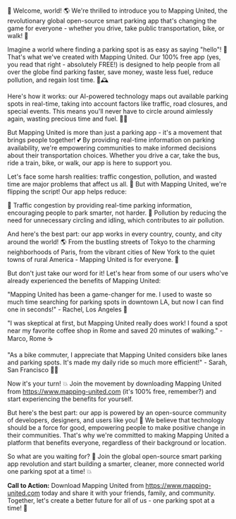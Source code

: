 🎉 Welcome, world! 🌎 We're thrilled to introduce you to Mapping United, the revolutionary global open-source smart parking app that's changing the game for everyone - whether you drive, take public transportation, bike, or walk! 💨

Imagine a world where finding a parking spot is as easy as saying "hello"! 🤗 That's what we've created with Mapping United. Our 100% free app (yes, you read that right - absolutely FREE!) is designed to help people from all over the globe find parking faster, save money, waste less fuel, reduce pollution, and regain lost time. 💸🕰️

Here's how it works: our AI-powered technology maps out available parking spots in real-time, taking into account factors like traffic, road closures, and special events. This means you'll never have to circle around aimlessly again, wasting precious time and fuel. 🚗💥

But Mapping United is more than just a parking app - it's a movement that brings people together! 💕 By providing real-time information on parking availability, we're empowering communities to make informed decisions about their transportation choices. Whether you drive a car, take the bus, ride a train, bike, or walk, our app is here to support you.

Let's face some harsh realities: traffic congestion, pollution, and wasted time are major problems that affect us all. 🚨 But with Mapping United, we're flipping the script! Our app helps reduce:

🔴 Traffic congestion by providing real-time parking information, encouraging people to park smarter, not harder.
💪 Pollution by reducing the need for unnecessary circling and idling, which contributes to air pollution.

And here's the best part: our app works in every country, county, and city around the world! 🌎 From the bustling streets of Tokyo to the charming neighborhoods of Paris, from the vibrant cities of New York to the quiet towns of rural America - Mapping United is for everyone. 👫

But don't just take our word for it! Let's hear from some of our users who've already experienced the benefits of Mapping United:

"Mapping United has been a game-changer for me. I used to waste so much time searching for parking spots in downtown LA, but now I can find one in seconds!" - Rachel, Los Angeles 🚗

"I was skeptical at first, but Mapping United really does work! I found a spot near my favorite coffee shop in Rome and saved 20 minutes of walking." - Marco, Rome ☕️

"As a bike commuter, I appreciate that Mapping United considers bike lanes and parking spots. It's made my daily ride so much more efficient!" - Sarah, San Francisco 🚴‍♀️

Now it's your turn! 💥 Join the movement by downloading Mapping United from https://www.mapping-united.com (it's 100% free, remember?) and start experiencing the benefits for yourself.

But here's the best part: our app is powered by an open-source community of developers, designers, and users like you! 🤝 We believe that technology should be a force for good, empowering people to make positive change in their communities. That's why we're committed to making Mapping United a platform that benefits everyone, regardless of their background or location.

So what are you waiting for? 🎉 Join the global open-source smart parking app revolution and start building a smarter, cleaner, more connected world one parking spot at a time! 💥

**Call to Action:** Download Mapping United from https://www.mapping-united.com today and share it with your friends, family, and community. Together, let's create a better future for all of us - one parking spot at a time! 🌟